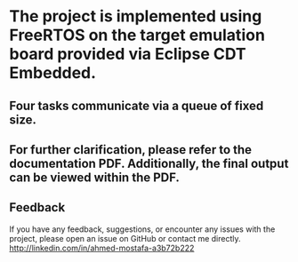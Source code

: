 # The project is implemented using FreeRTOS on the target emulation board provided via Eclipse CDT Embedded.

## Four tasks communicate via a queue of fixed size.

## For further clarification, please refer to the documentation PDF. Additionally, the final output can be viewed within the PDF.

## Feedback
If you have any feedback, suggestions, or encounter any issues with the project, please open an issue on GitHub or contact me directly.
http://linkedin.com/in/ahmed-mostafa-a3b72b222
